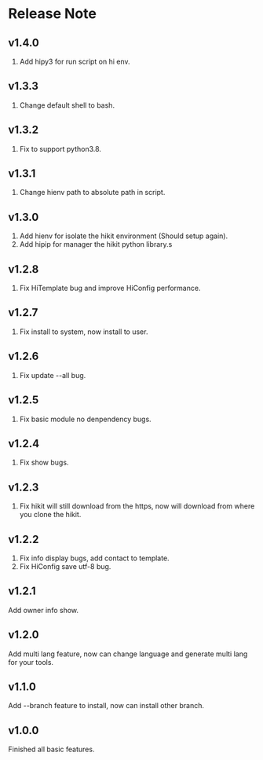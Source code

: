 # Release Note

## v1.4.0
1. Add hipy3 for run script on hi env.

## v1.3.3
1. Change default shell to bash.

## v1.3.2
1. Fix to support python3.8.

## v1.3.1
1. Change hienv path to absolute path in script.

## v1.3.0
1. Add hienv for isolate the hikit environment (Should setup again).
2. Add hipip for manager the hikit python library.s

## v1.2.8
1. Fix HiTemplate bug and improve HiConfig performance.

## v1.2.7
1. Fix install to system, now install to user.

## v1.2.6
1. Fix update --all bug.

## v1.2.5
1. Fix basic module no denpendency bugs.

## v1.2.4
1. Fix show bugs.

## v1.2.3
1. Fix hikit will still download from the https, now will download from where you clone the hikit.

## v1.2.2
1. Fix info display bugs, add contact to template.
2. Fix HiConfig save utf-8 bug.

## v1.2.1
Add owner info show.

## v1.2.0
Add multi lang feature, now can change language and generate multi lang for your tools.

## v1.1.0
Add --branch feature to install, now can install other branch.

## v1.0.0
Finished all basic features.
